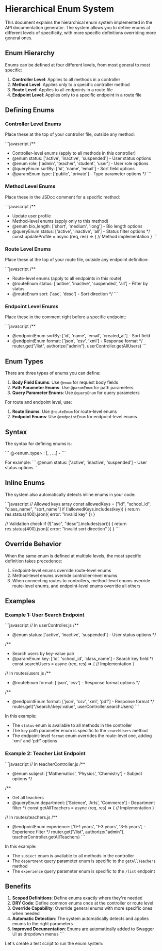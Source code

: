 # Hierarchical Enum System

This document explains the hierarchical enum system implemented in the API documentation generator. The system allows you to define enums at different levels of specificity, with more specific definitions overriding more general ones.

## Enum Hierarchy

Enums can be defined at four different levels, from most general to most specific:

1. **Controller Level**: Applies to all methods in a controller
2. **Method Level**: Applies only to a specific controller method
3. **Route Level**: Applies to all endpoints in a route file
4. **Endpoint Level**: Applies only to a specific endpoint in a route file

## Defining Enums

### Controller Level Enums

Place these at the top of your controller file, outside any method:

\`\`\`javascript
/**
 * Controller-level enums (apply to all methods in this controller)
 * @enum status: ['active', 'inactive', 'suspended'] - User status options
 * @enum role: ['admin', 'teacher', 'student', 'user'] - User role options
 * @queryEnum sortBy: ['id', 'name', 'email'] - Sort field options
 * @paramEnum type: ['public', 'private'] - Type parameter options
 */
\`\`\`

### Method Level Enums

Place these in the JSDoc comment for a specific method:

\`\`\`javascript
/**
 * Update user profile
 * Method-level enums (apply only to this method)
 * @enum bio_length: ['short', 'medium', 'long'] - Bio length options
 * @queryEnum status: ['active', 'inactive', 'all'] - Status filter options
 */
const updateProfile = async (req, res) => {
  // Method implementation
}
\`\`\`

### Route Level Enums

Place these at the top of your route file, outside any endpoint definition:

\`\`\`javascript
/**
 * Route-level enums (apply to all endpoints in this route)
 * @routeEnum status: ['active', 'inactive', 'suspended', 'all'] - Filter by status
 * @routeEnum sort: ['asc', 'desc'] - Sort direction
 */
\`\`\`

### Endpoint Level Enums

Place these in the comment right before a specific endpoint:

\`\`\`javascript
/**
 * @endpointEnum sortBy: ['id', 'name', 'email', 'created_at'] - Sort field
 * @endpointEnum format: ['json', 'csv', 'xml'] - Response format
 */
router.get("/list", authorize("admin"), userController.getAllUsers)
\`\`\`

## Enum Types

There are three types of enums you can define:

1. **Body Field Enums**: Use `@enum` for request body fields
2. **Path Parameter Enums**: Use `@paramEnum` for path parameters
3. **Query Parameter Enums**: Use `@queryEnum` for query parameters

For route and endpoint level, use:
1. **Route Enums**: Use `@routeEnum` for route-level enums
2. **Endpoint Enums**: Use `@endpointEnum` for endpoint-level enums

## Syntax

The syntax for defining enums is:

\`\`\`
@<enum_type> <name>: [<value1>, <value2>, ...] - <description>
\`\`\`

For example:
\`\`\`
@enum status: ['active', 'inactive', 'suspended'] - User status options
\`\`\`

## Inline Enums

The system also automatically detects inline enums in your code:

\`\`\`javascript
// Allowed keys array
const allowedKeys = ["id", "school_id", "class_name", "sort_name"]
if (!allowedKeys.includes(key)) {
  return res.status(400).json({ error: "Invalid key" })
}

// Validation check
if (!["asc", "desc"].includes(sort)) {
  return res.status(400).json({ error: "Invalid sort direction" })
}
\`\`\`

## Override Behavior

When the same enum is defined at multiple levels, the most specific definition takes precedence:

1. Endpoint-level enums override route-level enums
2. Method-level enums override controller-level enums
3. When connecting routes to controllers, method-level enums override route-level enums, and endpoint-level enums override all others

## Examples

### Example 1: User Search Endpoint

\`\`\`javascript
// In userController.js
/**
 * @enum status: ['active', 'inactive', 'suspended'] - User status options
 */

/**
 * Search users by key-value pair
 * @paramEnum key: ['id', 'school_id', 'class_name'] - Search key field
 */
const searchUsers = async (req, res) => {
  // Implementation
}

// In routes/users.js
/**
 * @routeEnum format: ['json', 'csv'] - Response format options
 */

/**
 * @endpointEnum format: ['json', 'csv', 'xml', 'pdf'] - Response format
 */
router.get("/search/:key/:value", userController.searchUsers)
\`\`\`

In this example:
- The `status` enum is available to all methods in the controller
- The `key` path parameter enum is specific to the `searchUsers` method
- The endpoint-level `format` enum overrides the route-level one, adding 'xml' and 'pdf' options

### Example 2: Teacher List Endpoint

\`\`\`javascript
// In teacherController.js
/**
 * @enum subject: ['Mathematics', 'Physics', 'Chemistry'] - Subject options
 */

/**
 * Get all teachers
 * @queryEnum department: ['Science', 'Arts', 'Commerce'] - Department filter
 */
const getAllTeachers = async (req, res) => {
  // Implementation
}

// In routes/teachers.js
/**
 * @endpointEnum experience: ['0-1 years', '1-3 years', '3-5 years'] - Experience filter
 */
router.get("/list", authorize("admin"), teacherController.getAllTeachers)
\`\`\`

In this example:
- The `subject` enum is available to all methods in the controller
- The `department` query parameter enum is specific to the `getAllTeachers` method
- The `experience` query parameter enum is specific to the `/list` endpoint

## Benefits

1. **Scoped Definitions**: Define enums exactly where they're needed
2. **DRY Code**: Define common enums once at the controller or route level
3. **Override Capability**: Override general enums with more specific ones when needed
4. **Automatic Detection**: The system automatically detects and applies enums to the right parameters
5. **Improved Documentation**: Enums are automatically added to Swagger UI as dropdown menus
\`\`\`

Let's create a test script to run the enum system:
